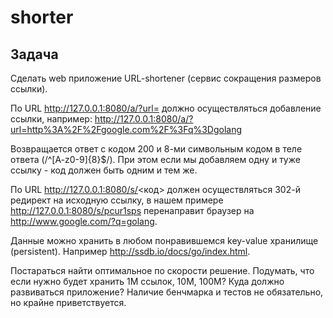 # shorter
## Задача
Сделать web приложение URL-shortener (сервис сокращения размеров ссылки).

По URL http://127.0.0.1:8080/a/?url= должно осуществляться добавление ссылки, например: http://127.0.0.1:8080/a/?url=http%3A%2F%2Fgoogle.com%2F%3Fq%3Dgolang

Возвращается ответ с кодом 200 и 8-ми символьным кодом в теле ответа (/^[A-z0-9]{8}$/). При этом если мы добавляем одну и туже ссылку - код должен быть одним и тем же.

По URL http://127.0.0.1:8080/s/<код> должен осуществляться 302-й редирект на исходную ссылку, в нашем примере http://127.0.0.1:8080/s/pcur1sps перенаправит браузер на http://www.google.com/?q=golang.

Данные можно хранить в любом понравившемся key-value хранилище (persistent). Например http://ssdb.io/docs/go/index.html.

Постараться найти оптимальное по скорости решение. Подумать, что если нужно будет хранить 1M ссылок, 10M, 100M? Куда должно развиваться приложение? Наличие бенчмарка и тестов не обязательно, но крайне приветствуется.
